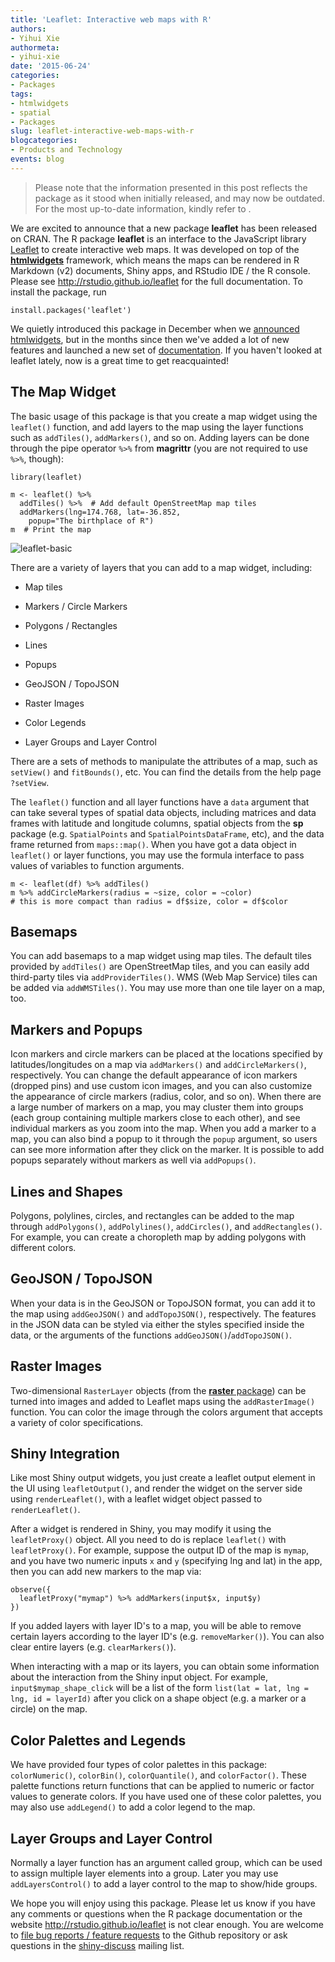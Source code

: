 ```yaml
---
title: 'Leaflet: Interactive web maps with R'
authors:
- Yihui Xie
authormeta: 
- yihui-xie
date: '2015-06-24'
categories:
- Packages
tags:
- htmlwidgets
- spatial
- Packages
slug: leaflet-interactive-web-maps-with-r
blogcategories:
- Products and Technology
events: blog
---
```


<blockquote>
<p class="body-md-regular body-sm-regular">
Please note that the information presented in this post reflects the package as it stood when initially released, and may now be outdated. For the most up-to-date information, kindly refer to <https://rstudio.github.io/leaflet/>.
</p>
</blockquote>

We are excited to announce that a new package **leaflet** has been released on CRAN. The R package **leaflet** is an interface to the JavaScript library [Leaflet](http://leafletjs.com/) to create interactive web maps. It was developed on top of the **[htmlwidgets](http://htmlwidgets.org)** framework, which means the maps can be rendered in R Markdown (v2) documents, Shiny apps, and RStudio IDE / the R console. Please see <http://rstudio.github.io/leaflet> for the full documentation. To install the package, run

```{{r}}
install.packages('leaflet')
```

We quietly introduced this package in December when we [announced htmlwidgets](https://blog.rstudio.com/2014/12/18/htmlwidgets-javascript-data-visualization-for-r/), but in the months since then we've added a lot of new features and launched a new set of [documentation](http://rstudio.github.io/leaflet). If you haven't looked at leaflet lately, now is a great time to get reacquainted!

## The Map Widget

The basic usage of this package is that you create a map widget using the `leaflet()` function, and add layers to the map using the layer functions such as `addTiles()`, `addMarkers()`, and so on. Adding layers can be done through the pipe operator `%>%` from **magrittr** (you are not required to use `%>%`, though):

```{{r}}
library(leaflet)

m <- leaflet() %>%
  addTiles() %>%  # Add default OpenStreetMap map tiles
  addMarkers(lng=174.768, lat=-36.852,
    popup="The birthplace of R")
m  # Print the map
```

![leaflet-basic](https://rstudioblog.files.wordpress.com/2015/06/leaflet-basic.png)

There are a variety of layers that you can add to a map widget, including:

  * Map tiles

  * Markers / Circle Markers

  * Polygons / Rectangles

  * Lines

  * Popups

  * GeoJSON / TopoJSON

  * Raster Images

  * Color Legends

  * Layer Groups and Layer Control

There are a sets of methods to manipulate the attributes of a map, such as `setView()` and `fitBounds()`, etc. You can find the details from the help page `?setView`.

<!-- more -->

The `leaflet()` function and all layer functions have a `data` argument that can take several types of spatial data objects, including matrices and data frames with latitude and longitude columns, spatial objects from the **sp** package (e.g. `SpatialPoints` and `SpatialPointsDataFrame`, etc), and the data frame returned from `maps::map()`. When you have got a data object in `leaflet()` or layer functions, you may use the formula interface to pass values of variables to function arguments.

```{{r}}
m <- leaflet(df) %>% addTiles()
m %>% addCircleMarkers(radius = ~size, color = ~color)
# this is more compact than radius = df$size, color = df$color
```

## Basemaps

You can add basemaps to a map widget using map tiles. The default tiles provided by `addTiles()` are OpenStreetMap tiles, and you can easily add third-party tiles via `addProviderTiles()`. WMS (Web Map Service) tiles can be added via `addWMSTiles()`. You may use more than one tile layer on a map, too.

## Markers and Popups

Icon markers and circle markers can be placed at the locations specified by latitudes/longitudes on a map via `addMarkers()` and `addCircleMarkers()`, respectively. You can change the default appearance of icon markers (dropped pins) and use custom icon images, and you can also customize the appearance of circle markers (radius, color, and so on). When there are a large number of markers on a map, you may cluster them into groups (each group containing multiple markers close to each other), and see individual markers as you zoom into the map. When you add a marker to a map, you can also bind a popup to it through the `popup` argument, so users can see more information after they click on the marker. It is possible to add popups separately without markers as well via `addPopups()`.

## Lines and Shapes

Polygons, polylines, circles, and rectangles can be added to the map through `addPolygons()`, `addPolylines()`, `addCircles()`, and `addRectangles()`. For example, you can create a choropleth map by adding polygons with different colors.

## GeoJSON / TopoJSON

When your data is in the GeoJSON or TopoJSON format, you can add it to the map using `addGeoJSON()` and `addTopoJSON()`, respectively. The features in the JSON data can be styled via either the styles specified inside the data, or the arguments of the functions `addGeoJSON()`/`addTopoJSON()`.

## Raster Images

Two-dimensional `RasterLayer` objects (from the [**raster** package](http://cran.r-project.org/package=raster)) can be turned into images and added to Leaflet maps using the `addRasterImage()` function. You can color the image through the colors argument that accepts a variety of color specifications.

## Shiny Integration

Like most Shiny output widgets, you just create a leaflet output element in the UI using `leafletOutput()`, and render the widget on the server side using `renderLeaflet()`, with a leaflet widget object passed to `renderLeaflet()`.

After a widget is rendered in Shiny, you may modify it using the `leafletProxy()` object. All you need to do is replace `leaflet()` with `leafletProxy()`. For example, suppose the output ID of the map is `mymap`, and you have two numeric inputs `x` and `y` (specifying lng and lat) in the app, then you can add new markers to the map via:

```{{r}}
observe({
  leafletProxy("mymap") %>% addMarkers(input$x, input$y)
})
```

If you added layers with layer ID's to a map, you will be able to remove certain layers according to the layer ID's (e.g. `removeMarker()`). You can also clear entire layers (e.g. `clearMarkers()`).

When interacting with a map or its layers, you can obtain some information about the interaction from the Shiny input object. For example, `input$mymap_shape_click` will be a list of the form `list(lat = lat, lng = lng, id = layerId)` after you click on a shape object (e.g. a marker or a circle) on the map.

## Color Palettes and Legends

We have provided four types of color palettes in this package: `colorNumeric()`, `colorBin()`, `colorQuantile()`, and `colorFactor()`. These palette functions return functions that can be applied to numeric or factor values to generate colors. If you have used one of these color palettes, you may also use `addLegend()` to add a color legend to the map.

## Layer Groups and Layer Control

Normally a layer function has an argument called group, which can be used to assign multiple layer elements into a group. Later you may use `addLayersControl()` to add a layer control to the map to show/hide groups.

We hope you will enjoy using this package. Please let us know if you have any comments or questions when the R package documentation or the website <http://rstudio.github.io/leaflet> is not clear enough. You are welcome to [file bug reports / feature requests](https://github.com/rstudio/leaflet/issues) to the Github repository or ask questions in the [shiny-discuss](https://groups.google.com/forum/#!forum/shiny-discuss) mailing list.

